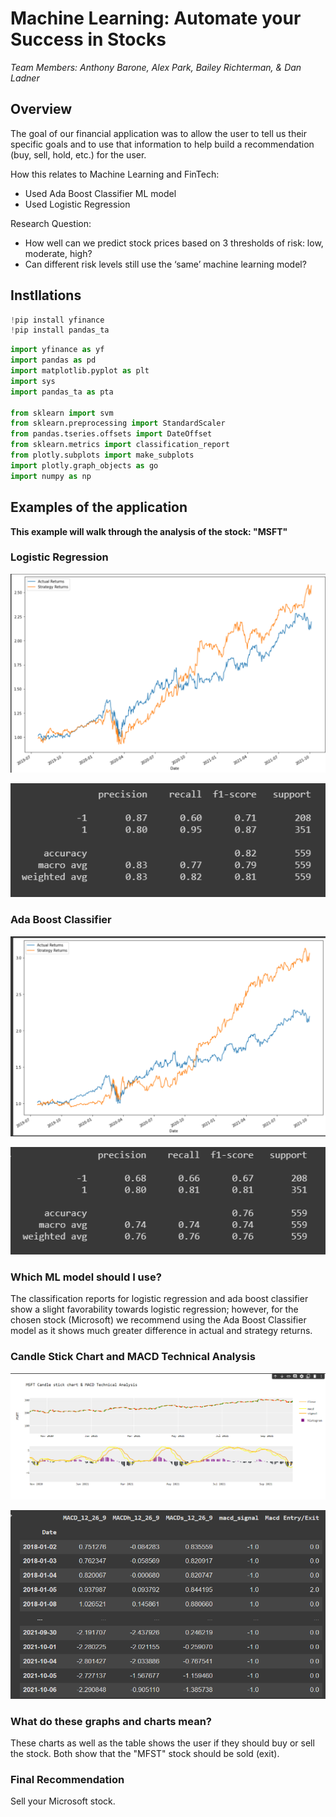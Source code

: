 # Machine Learning: Automate your Success in Stocks
*Team Members: Anthony Barone, Alex Park, Bailey Richterman, & Dan Ladner*

## Overview
The goal of our financial application was to allow the user to tell us their specific goals and to use that information to help build a recommendation (buy, sell, hold, etc.)  for the user. 

How this relates to Machine Learning and FinTech:
* Used Ada Boost Classifier ML model
* Used Logistic Regression

Research Question:
* How well can we predict stock prices based on 3 thresholds of risk: low, moderate, high?
* Can different risk levels still use the ‘same’ machine learning model? 

## Instllations
```python
!pip install yfinance
!pip install pandas_ta
```

```python
import yfinance as yf
import pandas as pd
import matplotlib.pyplot as plt
import sys
import pandas_ta as pta

from sklearn import svm
from sklearn.preprocessing import StandardScaler
from pandas.tseries.offsets import DateOffset
from sklearn.metrics import classification_report
from plotly.subplots import make_subplots
import plotly.graph_objects as go
import numpy as np
```

## Examples of the application
**This example will walk through the analysis of the stock: "MSFT"**

### Logistic Regression
![lr_pred](./project2/Images/lr_pred.png)

![lr_class_report](./project2/Images/lr_class_report.png)

### Ada Boost Classifier
![ada_pred](./project2/Images/ada_pred.png)

![ada_class_report](./project2/Images/ada_class_report.png)

### Which ML model should I use?
The classification reports for logistic regression and ada boost classifier show a slight favorability towards logistic regression; however, for the chosen stock (Microsoft) we recommend using the Ada Boost Classifier model as it shows much greater difference in actual and strategy returns. 

### Candle Stick Chart and MACD Technical Analysis
![candle_stick_macd](./project2/Images/candle_stick_macd.png)

![macd](./project2/Images/macd.png)

### What do these graphs and charts mean?
These charts as well as the table shows the user if they should buy or sell the stock. Both show that the "MFST" stock should be sold (exit).

### Final Recommendation
Sell your Microsoft stock. 






